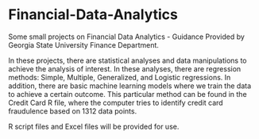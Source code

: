 # Financial-Data-Analytics
Some small projects on Financial Data Analytics - Guidance Provided by Georgia State University Finance Department.

In these projects, there are statistical analyses and data manipulations to achieve the analysis of interest. 
In these analyses, there are regression methods: Simple, Multiple, Generalized, and Logistic regressions.
In addition, there are basic machine learning models where we train the data to achieve a certain outcome. This particular method can be found in the 
Credit Card R file, where the computer tries to identify credit card fraudulence based on 1312 data points.

R script files and Excel files will be provided for use.
